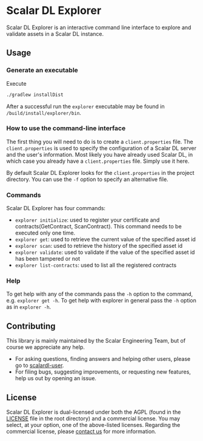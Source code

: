 # Scalar DL Explorer

Scalar DL Explorer is an interactive command line interface to explore and validate assets in a Scalar DL instance.

## Usage

### Generate an executable

Execute

```bash
./gradlew installDist
```

After a successful run the `explorer` executable may be found in `/build/install/explorer/bin`.

### How to use the command-line interface

The first thing you will need to do is to create a `client.properties` file. The `client.properties` is used to specify the configuration of a Scalar DL server and the user's information. Most likely you have already used Scalar DL, in which case you already have a `client.properties` file. Simply use it here.

By default Scalar DL Explorer looks for the `client.properties` in the project directory. You can use the `-f` option to specify an alternative file.

### Commands

Scalar DL Explorer has four commands:

- `explorer initialize`: used to register your certificate and contracts(GetContract, ScanContract). This command needs to be executed only one time.
- `explorer get`: used to retrieve the current value of the specified asset id
- `explorer scan`: used to retrieve the history of the specified asset id
- `explorer validate`: used to validate if the value of the specified asset id has been tampered or not
- `explorer list-contracts`: used to list all the registered contracts

### Help

To get help with any of the commands pass the `-h` option to the command, e.g. `explorer get -h`. To get help with explorer in general pass the `-h` option as in `explorer -h`. 

## Contributing 
This library is mainly maintained by the Scalar Engineering Team, but of course we appreciate any help.

* For asking questions, finding answers and helping other users, please go to [scalardl-user](https://groups.google.com/forum/#!forum/scalardl-user).
* For filing bugs, suggesting improvements, or requesting new features, help us out by opening an issue.

## License

Scalar DL Explorer is dual-licensed under both the AGPL (found in the [LICENSE](./LICENSE) file in the root directory) and a commercial license. You may select, at your option, one of the above-listed licenses. Regarding the commercial license, please [contact us](https://scalar-labs.com/contact_us/) for more information.

